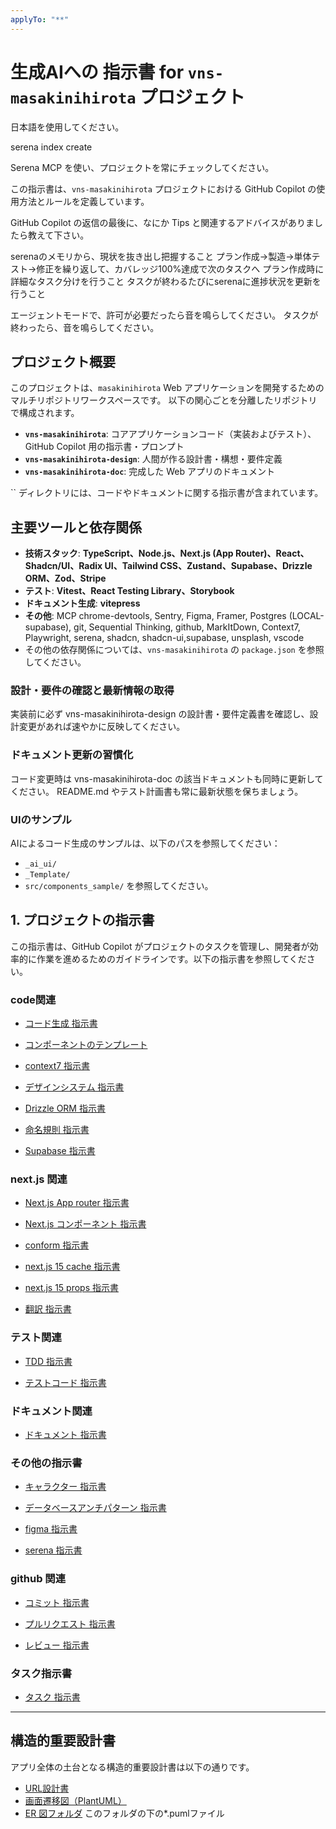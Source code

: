 ```yaml
---
applyTo: "**"
---
```


# 生成AIへの 指示書 for `vns-masakinihirota` プロジェクト

日本語を使用してください。

serena index create

Serena MCP を使い、プロジェクトを常にチェックしてください。

この指示書は、`vns-masakinihirota` プロジェクトにおける GitHub Copilot の使用方法とルールを定義しています。

GitHub Copilot の返信の最後に、なにか Tips と関連するアドバイスがありましたら教えて下さい。

serenaのメモリから、現状を抜き出し把握すること
プラン作成→製造→単体テスト→修正を繰り返して、カバレッジ100%達成で次のタスクへ
プラン作成時に詳細なタスク分けを行うこと
タスクが終わるたびにserenaに進捗状況を更新を行うこと

エージェントモードで、許可が必要だったら音を鳴らしてください。
タスクが終わったら、音を鳴らしてください。

## プロジェクト概要

このプロジェクトは、`masakinihirota` Web アプリケーションを開発するためのマルチリポジトリワークスペースです。
以下の関心ごとを分離したリポジトリで構成されます。

- **`vns-masakinihirota`**: コアアプリケーションコード（実装およびテスト）、GitHub Copilot 用の指示書・プロンプト
- **`vns-masakinihirota-design`**: 人間が作る設計書・構想・要件定義
- **`vns-masakinihirota-doc`**: 完成した Web アプリのドキュメント

`` ディレクトリには、コードやドキュメントに関する指示書が含まれています。

## 主要ツールと依存関係

- **技術スタック**: **TypeScript、Node.js、Next.js (App Router)、React、Shadcn/UI、Radix UI、Tailwind CSS、Zustand、Supabase、Drizzle ORM、Zod、Stripe**
- **テスト**: **Vitest、React Testing Library、Storybook**
- **ドキュメント生成**: **vitepress**
- **その他**: MCP chrome-devtools, Sentry, Figma, Framer, Postgres (LOCAL-supabase), git, Sequential Thinking, github, MarkItDown, Context7, Playwright, serena, shadcn, shadcn-ui,supabase, unsplash, vscode
- その他の依存関係については、`vns-masakinihirota` の `package.json` を参照してください。

### 設計・要件の確認と最新情報の取得

実装前に必ず vns-masakinihirota-design の設計書・要件定義書を確認し、設計変更があれば速やかに反映してください。

### ドキュメント更新の習慣化

コード変更時は vns-masakinihirota-doc の該当ドキュメントも同時に更新してください。
README.md やテスト計画書も常に最新状態を保ちましょう。

### UIのサンプル

AIによるコード生成のサンプルは、以下のパスを参照してください：

- `_ai_ui/`
- `_Template/`
- `src/components_sample/`
を参照してください。

## 1. プロジェクトの指示書

この指示書は、GitHub Copilot がプロジェクトのタスクを管理し、開発者が効率的に作業を進めるためのガイドラインです。以下の指示書を参照してください。

### code関連

- [コード生成 指示書](./instructions/code/codeGeneration.instructions.md)

- [コンポーネントのテンプレート](./instructions/code/codeTemplate.instructions.md)

- [context7 指示書](./instructions/code/context7.instructions.md)

- [デザインシステム 指示書](./instructions/code/design-system.instructions.md)

- [Drizzle ORM 指示書](./instructions/code/drizzle-orm.instructions.md)

- [命名規則 指示書](./instructions/code/namingConventions.instructions.md)

- [Supabase 指示書](./instructions/code/supabase.instructions.md)

### next.js 関連

- [Next.js App router 指示書](./instructions/code_next.js/appRouter.instructions.md)

- [Next.js コンポーネント 指示書](./instructions/code_next.js/component.instructions.md)

- [conform 指示書](./instructions/code_next.js/conform.instructions.md)

- [next.js 15 cache 指示書](./instructions/code_next.js/next.js15-cache.instructions.md)

- [next.js 15 props 指示書](./instructions/code_next.js/next.js15-props.instructions.md)

- [翻訳 指示書](./instructions/code_next.js/translation.instructions.md)

### テスト関連

- [TDD 指示書](./instructions/code_test/TDD.instructions.md)

- [テストコード 指示書](./instructions/code_test/testing.instructions.md)

### ドキュメント関連

- [ドキュメント 指示書](./instructions/document/document.instructions.md)

### その他の指示書

- [キャラクター 指示書](./instructions/etc/character.instructions.md)

- [データベースアンチパターン 指示書](./instructions/etc/database-anti-patterns.instructions.md)

- [figma 指示書](./instructions/etc/figma.instructions.md)

- [serena 指示書](./instructions/etc/serena-MCP.instructions.md)

### github 関連

- [コミット 指示書](./instructions/github/commit-message.instructions.md)

- [プルリクエスト 指示書](./instructions/github/pullRequest.instructions.md)

- [レビュー 指示書](./instructions/github/review.instructions.md)

### タスク指示書

- [タスク 指示書](./instructions/tasks/tasks.instructions.md)

---

## 構造的重要設計書

アプリ全体の土台となる構造的重要設計書は以下の通りです。

- [URL設計書](../../vns-masakinihirota-design\0020-設計\0017-URL設計書.md)
- [画面遷移図（PlantUML）](../../vns-masakinihirota-design\0010-要件定義書\0015-画面遷移図.puml)
- [ER 図フォルダ](../drizzle/ER図/)
    このフォルダの下の*.pumlファイル
